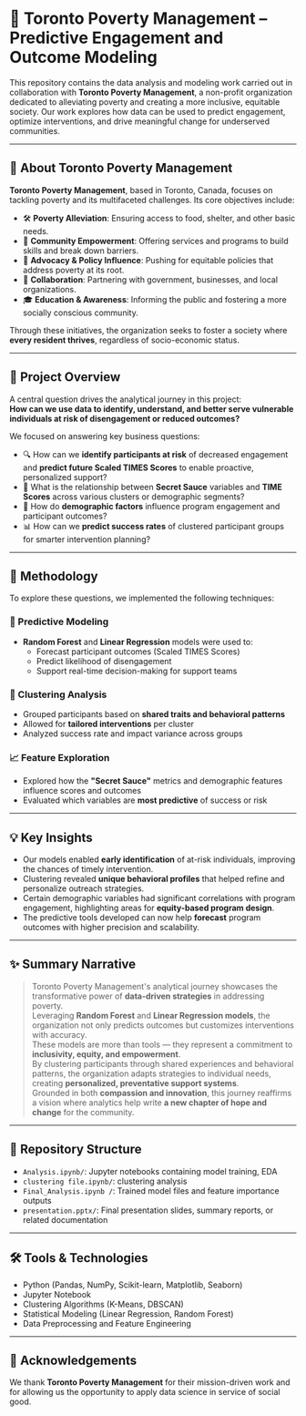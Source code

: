 # 🤝 Toronto Poverty Management – Predictive Engagement and Outcome Modeling

This repository contains the data analysis and modeling work carried out in collaboration with **Toronto Poverty Management**, a non-profit organization dedicated to alleviating poverty and creating a more inclusive, equitable society. Our work explores how data can be used to predict engagement, optimize interventions, and drive meaningful change for underserved communities.

---

## 🌟 About Toronto Poverty Management

**Toronto Poverty Management**, based in Toronto, Canada, focuses on tackling poverty and its multifaceted challenges. Its core objectives include:

- 🛠 **Poverty Alleviation**: Ensuring access to food, shelter, and other basic needs.
- 💪 **Community Empowerment**: Offering services and programs to build skills and break down barriers.
- 📢 **Advocacy & Policy Influence**: Pushing for equitable policies that address poverty at its root.
- 🤝 **Collaboration**: Partnering with government, businesses, and local organizations.
- 🎓 **Education & Awareness**: Informing the public and fostering a more socially conscious community.

Through these initiatives, the organization seeks to foster a society where **every resident thrives**, regardless of socio-economic status.

---

## 🧠 Project Overview

A central question drives the analytical journey in this project:  
**How can we use data to identify, understand, and better serve vulnerable individuals at risk of disengagement or reduced outcomes?**

We focused on answering key business questions:

- 🔍 How can we **identify participants at risk** of decreased engagement and **predict future Scaled TIMES Scores** to enable proactive, personalized support?
- 🧪 What is the relationship between **Secret Sauce** variables and **TIME Scores** across various clusters or demographic segments?
- 👥 How do **demographic factors** influence program engagement and participant outcomes?
- 📊 How can we **predict success rates** of clustered participant groups for smarter intervention planning?

---

## 🔬 Methodology

To explore these questions, we implemented the following techniques:

### 🔁 Predictive Modeling
- **Random Forest** and **Linear Regression** models were used to:
  - Forecast participant outcomes (Scaled TIMES Scores)
  - Predict likelihood of disengagement
  - Support real-time decision-making for support teams

### 👥 Clustering Analysis
- Grouped participants based on **shared traits and behavioral patterns**
- Allowed for **tailored interventions** per cluster
- Analyzed success rate and impact variance across groups

### 📈 Feature Exploration
- Explored how the **"Secret Sauce"** metrics and demographic features influence scores and outcomes
- Evaluated which variables are **most predictive** of success or risk

---

## 💡 Key Insights

- Our models enabled **early identification** of at-risk individuals, improving the chances of timely intervention.
- Clustering revealed **unique behavioral profiles** that helped refine and personalize outreach strategies.
- Certain demographic variables had significant correlations with program engagement, highlighting areas for **equity-based program design**.
- The predictive tools developed can now help **forecast** program outcomes with higher precision and scalability.

---

## ✨ Summary Narrative

> Toronto Poverty Management's analytical journey showcases the transformative power of **data-driven strategies** in addressing poverty.  
> Leveraging **Random Forest** and **Linear Regression models**, the organization not only predicts outcomes but customizes interventions with accuracy.  
> These models are more than tools — they represent a commitment to **inclusivity, equity, and empowerment**.  
> By clustering participants through shared experiences and behavioral patterns, the organization adapts strategies to individual needs, creating **personalized, preventative support systems**.  
> Grounded in both **compassion and innovation**, this journey reaffirms a vision where analytics help write **a new chapter of hope and change** for the community.

---

## 📁 Repository Structure

- `Analysis.ipynb/`: Jupyter notebooks containing model training, EDA
- `clustering file.ipynb/`: clustering analysis
- `Final_Analysis.ipynb /`: Trained model files and feature importance outputs
- `presentation.pptx/`: Final presentation slides, summary reports, or related documentation

---

## 🛠 Tools & Technologies

- Python (Pandas, NumPy, Scikit-learn, Matplotlib, Seaborn)
- Jupyter Notebook
- Clustering Algorithms (K-Means, DBSCAN)
- Statistical Modeling (Linear Regression, Random Forest)
- Data Preprocessing and Feature Engineering

---

## 🙌 Acknowledgements

We thank **Toronto Poverty Management** for their mission-driven work and for allowing us the opportunity to apply data science in service of social good.


